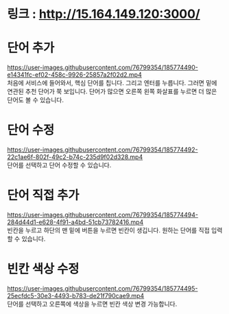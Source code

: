 # 링크 : http://15.164.149.120:3000/

# 단어 추가
https://user-images.githubusercontent.com/76799354/185774490-e14341fc-ef02-458c-9926-25857a2f02d2.mp4  
처음에 서비스에 들어와서, 핵심 단어를 칩니다. 그리고 엔터를 누릅니다. 그러면 밑에 연관된 추천 단어가 쭉 보입니다. 단어가 많으면 오른쪽 왼쪽 화살표를 누르면 더 많은 단어도 볼 수 있습니다.

# 단어 수정
https://user-images.githubusercontent.com/76799354/185774492-22c1ae6f-802f-49c2-b74c-235d9f02d328.mp4  
단어를 선택하고 단어 수정할 수 있습니다.

# 단어 직접 추가
https://user-images.githubusercontent.com/76799354/185774494-284d44d1-e628-4f91-a4bd-51cb73782416.mp4  
빈칸을 누르고 하단의 맨 밑에 버튼을 누르면 빈칸이 생깁니다. 원하는 단어를 직접 입력할 수 있습니다.

# 빈칸 색상 수정
https://user-images.githubusercontent.com/76799354/185774495-25ecfdc5-30e3-4493-b783-de21f790cae9.mp4  
단어를 선택하고 오른쪽에 색상을 누르면 빈칸 색상 변경 가능합니다.
